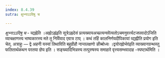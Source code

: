 ```yaml
---
index: 8.4.39
sutra: क्षुभ्नाऽऽदिषु च

---
```

_क्षुभ्नाऽ‌ऽदिषु च_ - व्द्यह्नेति ।अह्नोऽह्न॑इति सूत्रेऽह्नदेसं प्रत्यख्यायअच्प्रत्यन्ववे॑त्यतोऽचमनुवर्त्त्यटजपवादोऽ॑जिति व्याचक्षाणस्य भाष्यकारस्य मते तु निर्विवाद एवात्र टाप् । कथं तर्हि कालनिर्णयदीपिकायां व्द्यह्नीति प्रयोग इति चेत्, अत्राहुः — द्वे अहनी यस्यां तिथाविति बहुव्रीहौ नान्तलक्षणो ङीब्बोध्यः ।द्वयोरह्नोर्भव॑इति व्याख्यानग्रन्थस्तु फलितार्थकथन परतया ज्ञेय इति । सङ्ख्यादिभिन्नस्य तत्पुरुषस्य समाहारे वृत्त्यसम्भवादाह -स्पष्टार्थमिति ।